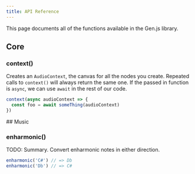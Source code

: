 ```yaml
---
title: API Reference
---
```


This page documents all of the functions available in the Gen.js library.

## Core

### context()

Creates an `AudioContext`, the canvas for all the nodes you create. Repeated
calls to `context()` will always return the same one. If the passed in function
is `async`, we can use `await` in the rest of our code.

```js
context(async audioContext => {
  const foo = await someThing(audioContext)
})
```

## Music

### enharmonic()

TODO: Summary. Convert enharmonic notes in either direction.

```js
enharmonic('C#') // => Db
enharmonic('Db') // => C#
```
